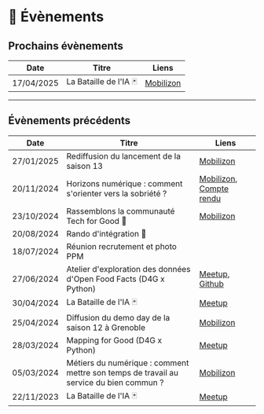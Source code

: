 # 📅 Évènements

## Prochains évènements
|Date|Titre|Liens|
|---|---|---|
|17/04/2025|La Bataille de l'IA 🃏|[Mobilizon](https://mobilizon.fr/events/15d3b004-97a6-4629-a11b-4edd6c1e254c)|

___

## Évènements précédents

|Date|Titre|Liens|
|---|---|---|
|27/01/2025|Rediffusion du lancement de la saison 13|[Mobilizon](https://mobilizon.fr/events/e2812728-48b1-4d5b-8c5d-40a16d9ccdde)|
|20/11/2024|Horizons numérique : comment s'orienter vers la sobriété ?|[Mobilizon](https://mobilizon.fr/events/7ad7b43b-a72e-485e-82bc-fbb0d3323d29), [Compte rendu](https://www.linkedin.com/posts/data-for-good-grenoble_le-20-novembre-on-organisait-une-soir%C3%A9e-activity-7273024600001703937-ugXe)|
|23/10/2024|Rassemblons la communauté Tech for Good 🍻|[Mobilizon](https://mobilizon.fr/events/9c984b05-f578-46fa-a61b-241a68366a8b)|
|20/08/2024|Rando d'intégration 🚶||
|18/07/2024|Réunion recrutement et photo PPM||
|27/06/2024|Atelier d'exploration des données d'Open Food Facts (D4G x Python)|[Meetup](https://www.meetup.com/groupe-dutilisateurs-python-grenoble/events/301484139/), [Github](https://github.com/data-for-good-grenoble/atelier-OFF)|
|30/04/2024|La Bataille de l'IA 🃏|[Meetup](https://www.meetup.com/fr-FR/data-for-good-fr/events/300024640/)|
|25/04/2024|Diffusion du demo day de la saison 12 à Grenoble|[Mobilizon](https://mobilizon.fr/events/5dff7990-9ae8-4139-906e-b0b14d1924f4)|
|28/03/2024|Mapping for Good (D4G x Python)|[Meetup](https://www.meetup.com/fr-FR/groupe-dutilisateurs-python-grenoble/events/299598142/)|
|05/03/2024|Métiers du numérique : comment mettre son temps de travail au service du bien commun ?|[Mobilizon](https://mobilizon.fr/events/4c6b6b4a-a47d-4846-b572-6d1eaa6df988)|
|22/11/2023|La Bataille de l'IA 🃏|[Meetup](https://www.meetup.com/fr-FR/data-for-good-fr/events/296894726/)|
